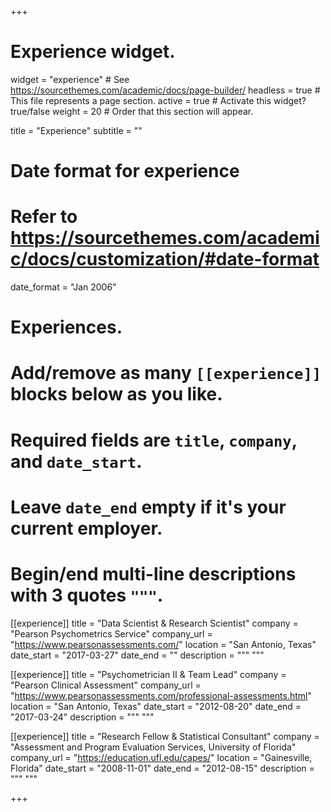 +++
# Experience widget.
widget = "experience"  # See https://sourcethemes.com/academic/docs/page-builder/
headless = true  # This file represents a page section.
active = true  # Activate this widget? true/false
weight = 20  # Order that this section will appear.

title = "Experience"
subtitle = ""

# Date format for experience
#   Refer to https://sourcethemes.com/academic/docs/customization/#date-format
date_format = "Jan 2006"

# Experiences.
#   Add/remove as many `[[experience]]` blocks below as you like.
#   Required fields are `title`, `company`, and `date_start`.
#   Leave `date_end` empty if it's your current employer.
#   Begin/end multi-line descriptions with 3 quotes `"""`.
[[experience]]
  title = "Data Scientist & Research Scientist"
  company = "Pearson Psychometrics Service"
  company_url = "https://www.pearsonassessments.com/"
  location = "San Antonio, Texas"
  date_start = "2017-03-27"
  date_end = ""
  description = """
  """

[[experience]]
  title = "Psychometrician II & Team Lead"
  company = "Pearson Clinical Assessment"
  company_url = "https://www.pearsonassessments.com/professional-assessments.html"
  location = "San Antonio, Texas"
  date_start = "2012-08-20"
  date_end = "2017-03-24"
  description = """ """
  
[[experience]]
  title = "Research Fellow & Statistical Consultant"
  company = "Assessment and Program Evaluation Services, University of Florida"
  company_url = "https://education.ufl.edu/capes/"
  location = "Gainesville, Florida"
  date_start = "2008-11-01"
  date_end = "2012-08-15"
  description = """ """

+++

